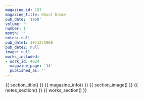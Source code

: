 ```yaml
---
magazine_id: 157
magazine_title: Ghost Dance
pub_date: '1968'
volume: ''
number: 1
month: ''
notes: null
pub_date1: 30/12/1968
pub_date2: null
image: null
works_included:
- work_id: 4024
  magazine_page: '14'
  published_as: ''
---
```


{{ section_title() }}
{{ magazine_info() }}
{{ section_image() }}
{{ notes_section() }}
{{ works_section() }}

